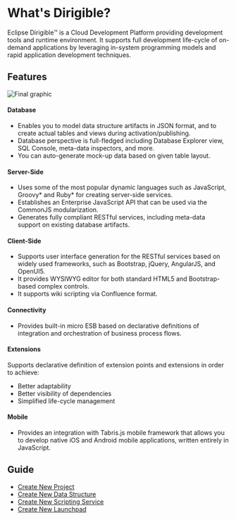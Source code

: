 # What's Dirigible?
Eclipse Dirigible™ is a Cloud Development Platform providing development tools and runtime environment. It supports full development life-cycle of on-demand applications by leveraging in-system programming models and rapid application development techniques.

## Features
![Final graphic](https://github.com/dirigiblelabs/curriculum/blob/master/SimeonGeorgiev/DocumentationTask/Documentation/graphicFinal.PNG)

#### Database
* Enables you to model data structure artifacts in JSON format, and to create actual tables and views during activation/publishing.
* Database perspective is full-fledged including Database Explorer view, SQL Console, meta-data inspectors, and more.
* You can auto-generate mock-up data based on given table layout.

#### Server-Side
* Uses some of the most popular dynamic languages such as JavaScript, Groovy* and Ruby* for creating server-side services.
* Establishes an Enterprise JavaScript API that can be used via the CommonJS modularization.
* Generates fully compliant RESTful services, including meta-data support on existing database artifacts.

#### Client-Side
* Supports user interface generation for the RESTful services based on widely used frameworks, such as Bootstrap, jQuery, AngularJS, and OpenUI5.
* It provides WYSIWYG editor for both standard HTML5 and Bootstrap-based complex controls.
* It supports wiki scripting via Confluence format.

#### Connectivity
* Provides built-in micro ESB based on declarative definitions of integration and orchestration of business process flows.

#### Extensions
Supports declarative definition of extension points and extensions in order to achieve:
* Better adaptability
* Better visibility of dependencies
* Simplified life-cycle management

#### Mobile
* Provides an integration with Tabris.js mobile framework that allows you to develop native iOS and Android mobile applications, written entirely in JavaScript.

## Guide
* [Create New Project][1]
* [Create New Data Structure][2]
* [Create New Scripting Service][3]
* [Create New Launchpad][4]

[1]: https://github.com/dirigiblelabs/curriculum/tree/master/SimeonGeorgiev/DocumentationTask/Documentation/CreateProject.md
[2]: https://github.com/dirigiblelabs/curriculum/tree/master/SimeonGeorgiev/DocumentationTask/Documentation/DataStructure.md
[3]: https://github.com/dirigiblelabs/curriculum/tree/master/SimeonGeorgiev/DocumentationTask/Documentation/ScriptingService.md
[4]: https://github.com/dirigiblelabs/curriculum/tree/master/SimeonGeorgiev/DocumentationTask/Documentation/CreateLaunchpad.md
